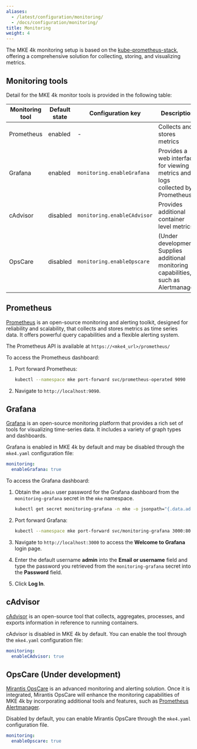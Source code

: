 ```yaml
---
aliases:
  - /latest/configuration/monitoring/
  - /docs/configuration/monitoring/
title: Monitoring
weight: 4
---
```


The MKE 4k monitoring setup is based on the [kube-prometheus-stack](https://github.com/prometheus-community/helm-charts/tree/main/charts/kube-prometheus-stack),
offering a comprehensive solution for collecting, storing, and visualizing metrics.

## Monitoring tools

Detail for the MKE 4k monitor tools is provided in the following table:

| Monitoring tool | Default state | Configuration key           | Description                                                                           |
|-----------------|---------------|-----------------------------|---------------------------------------------------------------------------------------|
| Prometheus      | enabled       | -                           | Collects and stores metrics                                                           |
| Grafana         | enabled       | `monitoring.enableGrafana`  | Provides a web interface for viewing metrics and logs collected by Prometheus         |
| cAdvisor        | disabled      | `monitoring.enableCAdvisor` | Provides additional container level metrics                                           |
| OpsCare         | disabled      | `monitoring.enableOpscare`  | (Under development) Supplies additional monitoring capabilities, such as Alertmanager |

## Prometheus

[Prometheus](https://prometheus.io/) is an open-source monitoring and alerting
toolkit, designed for reliability and scalability, that collects and stores metrics
as time series data. It offers powerful query capabilities and a flexible alerting system.

The Prometheus API is available at `https://<mke4_url>/prometheus/`

To access the Prometheus dashboard:

1. Port forward Prometheus:

    ```bash
    kubectl --namespace mke port-forward svc/prometheus-operated 9090
    ```

2. Navigate to `http://localhost:9090`.

## Grafana

[Grafana](https://grafana.com/) is an open-source monitoring platform that provides a rich set of tools for visualizing time-series data. It
includes a variety of graph types and dashboards.

Grafana is enabled in MKE 4k by default and may be disabled through the `mke4.yaml` configuration file:

```yaml
monitoring:
  enableGrafana: true
```

To access the Grafana dashboard:

1. Obtain the `admin` user password for the Grafana dashboard from the `monitoring-grafana` secret in the `mke` namespace.

   ```bash
   kubectl get secret monitoring-grafana -n mke -o jsonpath="{.data.admin-password}" | base64 --decode
   ```

2. Port forward Grafana:

    ```bash
    kubectl --namespace mke port-forward svc/monitoring-grafana 3000:80
    ```

3. Navigate to `http://localhost:3000` to access the **Welcome to Grafana** login page.

4. Enter the default username **admin** into the **Email or username** field and type the password you retrieved from the `monitoring-grafana` secret into the **Password** field.

5. Click **Log In**.

## cAdvisor

[cAdvisor](https://github.com/google/cadvisor) is an open-source tool that
collects, aggregates, processes, and exports information in reference to
running containers.

cAdvisor is disabled in MKE 4k by default. You can enable the tool through the `mke4.yaml` configuration file:

```yaml
monitoring:
  enableCAdvisor: true
```

## OpsCare (Under development)

[Mirantis OpsCare](https://www.mirantis.com/resources/opscare-datasheet/) is an
advanced monitoring and alerting solution. Once it is integrated, Mirantis
OpsCare will enhance the monitoring capabilities of MKE 4k by incorporating
additional tools and features, such as [Prometheus
Alertmanager](https://prometheus.io/docs/alerting/latest/alertmanager/).

Disabled by default, you can enable Mirantis OpsCare through the `mke4.yaml` configuration file.

```yaml
monitoring:
  enableOpscare: true
```
